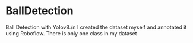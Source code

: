 # BallDetection
Ball Detection with Yolov8./n
I created the dataset myself and annotated it using Roboflow. There is only one class in my dataset
